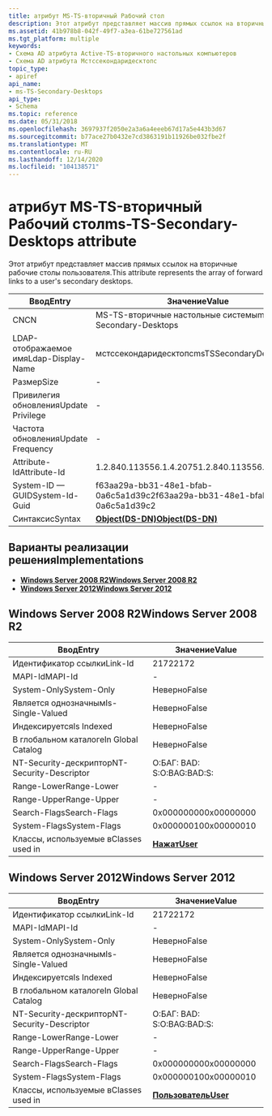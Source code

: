```yaml
---
title: атрибут MS-TS-вторичный Рабочий стол
description: Этот атрибут представляет массив прямых ссылок на вторичные рабочие столы пользователя.
ms.assetid: 41b978b8-042f-49f7-a3ea-61be727561ad
ms.tgt_platform: multiple
keywords:
- Схема AD атрибута Active-TS-вторичного настольных компьютеров
- Схема AD атрибута Мстссекондаридесктопс
topic_type:
- apiref
api_name:
- ms-TS-Secondary-Desktops
api_type:
- Schema
ms.topic: reference
ms.date: 05/31/2018
ms.openlocfilehash: 3697937f2050e2a3a6a4eeeb67d17a5e443b3d67
ms.sourcegitcommit: b77ace27b0432e7cd3863191b11926be032fbe2f
ms.translationtype: MT
ms.contentlocale: ru-RU
ms.lasthandoff: 12/14/2020
ms.locfileid: "104138571"
---
```

# <a name="ms-ts-secondary-desktops-attribute"></a><span data-ttu-id="39091-105">атрибут MS-TS-вторичный Рабочий стол</span><span class="sxs-lookup"><span data-stu-id="39091-105">ms-TS-Secondary-Desktops attribute</span></span>

<span data-ttu-id="39091-106">Этот атрибут представляет массив прямых ссылок на вторичные рабочие столы пользователя.</span><span class="sxs-lookup"><span data-stu-id="39091-106">This attribute represents the array of forward links to a user's secondary desktops.</span></span>



| <span data-ttu-id="39091-107">Ввод</span><span class="sxs-lookup"><span data-stu-id="39091-107">Entry</span></span> | <span data-ttu-id="39091-108">Значение</span><span class="sxs-lookup"><span data-stu-id="39091-108">Value</span></span> |
|-------------------|-----------------------------------------|
| <span data-ttu-id="39091-109">CN</span><span class="sxs-lookup"><span data-stu-id="39091-109">CN</span></span>                | <span data-ttu-id="39091-110">MS-TS-вторичные настольные системы</span><span class="sxs-lookup"><span data-stu-id="39091-110">ms-TS-Secondary-Desktops</span></span>                |
| <span data-ttu-id="39091-111">LDAP-отображаемое имя</span><span class="sxs-lookup"><span data-stu-id="39091-111">Ldap-Display-Name</span></span> | <span data-ttu-id="39091-112">мстссекондаридесктопс</span><span class="sxs-lookup"><span data-stu-id="39091-112">msTSSecondaryDesktops</span></span>                   |
| <span data-ttu-id="39091-113">Размер</span><span class="sxs-lookup"><span data-stu-id="39091-113">Size</span></span>              | \-                                      |
| <span data-ttu-id="39091-114">Привилегия обновления</span><span class="sxs-lookup"><span data-stu-id="39091-114">Update Privilege</span></span>  | \-                                      |
| <span data-ttu-id="39091-115">Частота обновления</span><span class="sxs-lookup"><span data-stu-id="39091-115">Update Frequency</span></span>  | \-                                      |
| <span data-ttu-id="39091-116">Attribute-Id</span><span class="sxs-lookup"><span data-stu-id="39091-116">Attribute-Id</span></span>      | <span data-ttu-id="39091-117">1.2.840.113556.1.4.2075</span><span class="sxs-lookup"><span data-stu-id="39091-117">1.2.840.113556.1.4.2075</span></span>                 |
| <span data-ttu-id="39091-118">System-ID — GUID</span><span class="sxs-lookup"><span data-stu-id="39091-118">System-Id-Guid</span></span>    | <span data-ttu-id="39091-119">f63aa29a-bb31-48e1-bfab-0a6c5a1d39c2</span><span class="sxs-lookup"><span data-stu-id="39091-119">f63aa29a-bb31-48e1-bfab-0a6c5a1d39c2</span></span>    |
| <span data-ttu-id="39091-120">Синтаксис</span><span class="sxs-lookup"><span data-stu-id="39091-120">Syntax</span></span>            | [<span data-ttu-id="39091-121">**Object(DS-DN)**</span><span class="sxs-lookup"><span data-stu-id="39091-121">**Object(DS-DN)**</span></span>](s-object-ds-dn.md) |



## <a name="implementations"></a><span data-ttu-id="39091-122">Варианты реализации решения</span><span class="sxs-lookup"><span data-stu-id="39091-122">Implementations</span></span>

-   [<span data-ttu-id="39091-123">**Windows Server 2008 R2**</span><span class="sxs-lookup"><span data-stu-id="39091-123">**Windows Server 2008 R2**</span></span>](#windows-server-2008-r2)
-   [<span data-ttu-id="39091-124">**Windows Server 2012**</span><span class="sxs-lookup"><span data-stu-id="39091-124">**Windows Server 2012**</span></span>](#windows-server-2012)

## <a name="windows-server-2008-r2"></a><span data-ttu-id="39091-125">Windows Server 2008 R2</span><span class="sxs-lookup"><span data-stu-id="39091-125">Windows Server 2008 R2</span></span>



| <span data-ttu-id="39091-126">Ввод</span><span class="sxs-lookup"><span data-stu-id="39091-126">Entry</span></span> | <span data-ttu-id="39091-127">Значение</span><span class="sxs-lookup"><span data-stu-id="39091-127">Value</span></span> |
|------------------------|-----------------------------------|
| <span data-ttu-id="39091-128">Идентификатор ссылки</span><span class="sxs-lookup"><span data-stu-id="39091-128">Link-Id</span></span>                | <span data-ttu-id="39091-129">2172</span><span class="sxs-lookup"><span data-stu-id="39091-129">2172</span></span>                              |
| <span data-ttu-id="39091-130">MAPI-Id</span><span class="sxs-lookup"><span data-stu-id="39091-130">MAPI-Id</span></span>                | \-                                |
| <span data-ttu-id="39091-131">System-Only</span><span class="sxs-lookup"><span data-stu-id="39091-131">System-Only</span></span>            | <span data-ttu-id="39091-132">Неверно</span><span class="sxs-lookup"><span data-stu-id="39091-132">False</span></span>                             |
| <span data-ttu-id="39091-133">Является однозначным</span><span class="sxs-lookup"><span data-stu-id="39091-133">Is-Single-Valued</span></span>       | <span data-ttu-id="39091-134">Неверно</span><span class="sxs-lookup"><span data-stu-id="39091-134">False</span></span>                             |
| <span data-ttu-id="39091-135">Индексируется</span><span class="sxs-lookup"><span data-stu-id="39091-135">Is Indexed</span></span>             | <span data-ttu-id="39091-136">Неверно</span><span class="sxs-lookup"><span data-stu-id="39091-136">False</span></span>                             |
| <span data-ttu-id="39091-137">В глобальном каталоге</span><span class="sxs-lookup"><span data-stu-id="39091-137">In Global Catalog</span></span>      | <span data-ttu-id="39091-138">Неверно</span><span class="sxs-lookup"><span data-stu-id="39091-138">False</span></span>                             |
| <span data-ttu-id="39091-139">NT-Security-дескриптор</span><span class="sxs-lookup"><span data-stu-id="39091-139">NT-Security-Descriptor</span></span> | <span data-ttu-id="39091-140">О:БАГ: BAD: S:</span><span class="sxs-lookup"><span data-stu-id="39091-140">O:BAG:BAD:S:</span></span>                      |
| <span data-ttu-id="39091-141">Range-Lower</span><span class="sxs-lookup"><span data-stu-id="39091-141">Range-Lower</span></span>            | \-                                |
| <span data-ttu-id="39091-142">Range-Upper</span><span class="sxs-lookup"><span data-stu-id="39091-142">Range-Upper</span></span>            | \-                                |
| <span data-ttu-id="39091-143">Search-Flags</span><span class="sxs-lookup"><span data-stu-id="39091-143">Search-Flags</span></span>           | <span data-ttu-id="39091-144">0x00000000</span><span class="sxs-lookup"><span data-stu-id="39091-144">0x00000000</span></span>                        |
| <span data-ttu-id="39091-145">System-Flags</span><span class="sxs-lookup"><span data-stu-id="39091-145">System-Flags</span></span>           | <span data-ttu-id="39091-146">0x00000010</span><span class="sxs-lookup"><span data-stu-id="39091-146">0x00000010</span></span>                        |
| <span data-ttu-id="39091-147">Классы, используемые в</span><span class="sxs-lookup"><span data-stu-id="39091-147">Classes used in</span></span>        | [<span data-ttu-id="39091-148">**Нажат**</span><span class="sxs-lookup"><span data-stu-id="39091-148">**User**</span></span>](c-user.md)<br/> |



## <a name="windows-server-2012"></a><span data-ttu-id="39091-149">Windows Server 2012</span><span class="sxs-lookup"><span data-stu-id="39091-149">Windows Server 2012</span></span>



| <span data-ttu-id="39091-150">Ввод</span><span class="sxs-lookup"><span data-stu-id="39091-150">Entry</span></span> | <span data-ttu-id="39091-151">Значение</span><span class="sxs-lookup"><span data-stu-id="39091-151">Value</span></span> |
|------------------------|-----------------------------------|
| <span data-ttu-id="39091-152">Идентификатор ссылки</span><span class="sxs-lookup"><span data-stu-id="39091-152">Link-Id</span></span>                | <span data-ttu-id="39091-153">2172</span><span class="sxs-lookup"><span data-stu-id="39091-153">2172</span></span>                              |
| <span data-ttu-id="39091-154">MAPI-Id</span><span class="sxs-lookup"><span data-stu-id="39091-154">MAPI-Id</span></span>                | \-                                |
| <span data-ttu-id="39091-155">System-Only</span><span class="sxs-lookup"><span data-stu-id="39091-155">System-Only</span></span>            | <span data-ttu-id="39091-156">Неверно</span><span class="sxs-lookup"><span data-stu-id="39091-156">False</span></span>                             |
| <span data-ttu-id="39091-157">Является однозначным</span><span class="sxs-lookup"><span data-stu-id="39091-157">Is-Single-Valued</span></span>       | <span data-ttu-id="39091-158">Неверно</span><span class="sxs-lookup"><span data-stu-id="39091-158">False</span></span>                             |
| <span data-ttu-id="39091-159">Индексируется</span><span class="sxs-lookup"><span data-stu-id="39091-159">Is Indexed</span></span>             | <span data-ttu-id="39091-160">Неверно</span><span class="sxs-lookup"><span data-stu-id="39091-160">False</span></span>                             |
| <span data-ttu-id="39091-161">В глобальном каталоге</span><span class="sxs-lookup"><span data-stu-id="39091-161">In Global Catalog</span></span>      | <span data-ttu-id="39091-162">Неверно</span><span class="sxs-lookup"><span data-stu-id="39091-162">False</span></span>                             |
| <span data-ttu-id="39091-163">NT-Security-дескриптор</span><span class="sxs-lookup"><span data-stu-id="39091-163">NT-Security-Descriptor</span></span> | <span data-ttu-id="39091-164">О:БАГ: BAD: S:</span><span class="sxs-lookup"><span data-stu-id="39091-164">O:BAG:BAD:S:</span></span>                      |
| <span data-ttu-id="39091-165">Range-Lower</span><span class="sxs-lookup"><span data-stu-id="39091-165">Range-Lower</span></span>            | \-                                |
| <span data-ttu-id="39091-166">Range-Upper</span><span class="sxs-lookup"><span data-stu-id="39091-166">Range-Upper</span></span>            | \-                                |
| <span data-ttu-id="39091-167">Search-Flags</span><span class="sxs-lookup"><span data-stu-id="39091-167">Search-Flags</span></span>           | <span data-ttu-id="39091-168">0x00000000</span><span class="sxs-lookup"><span data-stu-id="39091-168">0x00000000</span></span>                        |
| <span data-ttu-id="39091-169">System-Flags</span><span class="sxs-lookup"><span data-stu-id="39091-169">System-Flags</span></span>           | <span data-ttu-id="39091-170">0x00000010</span><span class="sxs-lookup"><span data-stu-id="39091-170">0x00000010</span></span>                        |
| <span data-ttu-id="39091-171">Классы, используемые в</span><span class="sxs-lookup"><span data-stu-id="39091-171">Classes used in</span></span>        | [<span data-ttu-id="39091-172">**Пользователь**</span><span class="sxs-lookup"><span data-stu-id="39091-172">**User**</span></span>](c-user.md)<br/> |



 

 





